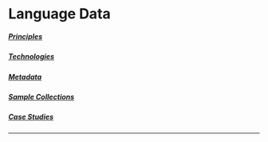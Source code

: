 # Language Data


##### [Principles](../principles/)
##### [Technologies](../technologies/)
##### [Metadata](../metadata/)
##### [Sample Collections](../collections/)
##### [Case Studies](../case-studies)

<hr class="dots" />
